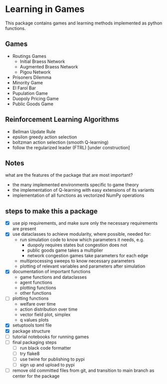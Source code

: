 # Learning in Games
This package contains games and learning methods implemented as python functions.

## Games
- Routings Games
  - Initial Braess Network
  - Augmented Braess Network
  - Pigou Network
- Prisoners Dilemma
- Minority Game
- El Farol Bar
- Pupulation Game
- Duopoly Pricing Game
- Public Goods Game

## Reinforcement Learning Algorithms
- Bellman Update Rule
- epsilon greedy action selection
- boltzman action selection (smooth Q-learning)
- follow the regularized leader (FTRL) [under construction]


## Notes
what are the features of the package that are most important?
- the many implemented environments specific to game theory
- the implementation of Q-learning with easy extensions of its variants
- implementation of all functions as vectorized NumPy operations


## steps to make this a package
- [x] use pip requirements, and make sure only the necessary requirements are present
- [x] use dataclasses to achieve modularity, where possible, needed for:
  - run simulation code to know which parameters it needs, e.g.
    - duopoly requires states but congestion does not
    - public goods game takes a multiplier
    - network congestion games take parameters for each edge
  - multiprocessing sweeps to know necessary parameters
  - plotting of relevant variables and parameters after simulation
- [x] documentation of important functions
  - game functions and dataclasses
  - agent functions
  - plotting functions
  - other functions
- [ ] plotting functions
  - welfare over time
  - action distribution over time
  - vector field plot, simplex
  - q values plots
- [x] setuptools toml file
- [x] package structure
- [ ] tutorial notebooks for running games
- [ ] final packaging steps 
  - [ ] run black code formatter
  - [ ] try flake8
  - [ ] use twine for publishing to pypi
  - [ ] sign up and upload to pypi
- [ ] remove old committed files from git, and transition to main branch as center for the package
